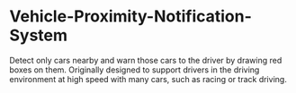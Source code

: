 # Vehicle-Proximity-Notification-System
Detect only cars nearby and warn those cars to the driver by drawing red boxes on them. Originally designed to support drivers in the driving environment at high speed with many cars, such as racing or track driving.
